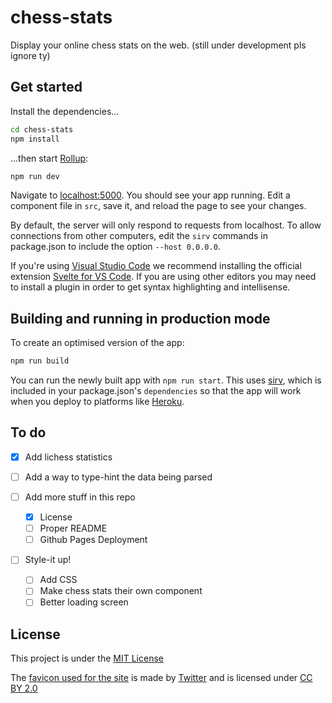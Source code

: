 # chess-stats

Display your online chess stats on the web.
(still under development pls ignore ty)

## Get started

Install the dependencies...

```bash
cd chess-stats
npm install
```

...then start [Rollup](https://rollupjs.org):

```bash
npm run dev
```

Navigate to [localhost:5000](http://localhost:5000). You should see your app running. Edit a component file in `src`, save it, and reload the page to see your changes.

By default, the server will only respond to requests from localhost. To allow connections from other computers, edit the `sirv` commands in package.json to include the option `--host 0.0.0.0`.

If you're using [Visual Studio Code](https://code.visualstudio.com/) we recommend installing the official extension [Svelte for VS Code](https://marketplace.visualstudio.com/items?itemName=svelte.svelte-vscode). If you are using other editors you may need to install a plugin in order to get syntax highlighting and intellisense.

## Building and running in production mode

To create an optimised version of the app:

```bash
npm run build
```

You can run the newly built app with `npm run start`. This uses [sirv](https://github.com/lukeed/sirv), which is included in your package.json's `dependencies` so that the app will work when you deploy to platforms like [Heroku](https://heroku.com).

## To do

- [x] Add lichess statistics

- [ ] Add a way to type-hint the data being parsed

- [ ] Add more stuff in this repo

  - [x] License
  - [ ] Proper README
  - [ ] Github Pages Deployment

- [ ] Style-it up!

  - [ ] Add CSS
  - [ ] Make chess stats their own component
  - [ ] Better loading screen

## License

This project is under the [MIT License](/LICENSE)

The [favicon used for the site](https://github.com/twitter/twemoji/blob/master/assets/72x72/265f.png) is made by [Twitter](https://github.com/twitter) and is licensed under [CC BY 2.0](https://creativecommons.org/licenses/by/2.0/)
